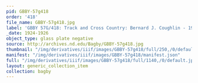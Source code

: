 ```yaml
---
pid: GBBY-57g418
order: '418'
file_name: GBBY-57g418.jpg
label: 'GBBY 57G/418: Track and Cross Country: Bernard J. Coughlin - 1924-1926'
_date: 1924-1926
object_type: glass plate negative
source: http://archives.nd.edu/Bagby/GBBY-57g418.jpg
thumbnail: "/img/derivatives/iiif/images/GBBY-57g418/full/250,/0/default.jpg"
manifest: "/img/derivatives/iiif/images/GBBY-57g418/manifest.json"
full: "/img/derivatives/iiif/images/GBBY-57g418/full/1140,/0/default.jpg"
layout: generic_collection_item
collection: bagby
---
```

